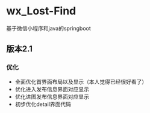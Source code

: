 # wx_Lost-Find
基于微信小程序和java的springboot

## 版本2.1

### 优化
* 全面优化首界面布局以及显示（本人觉得已经很好看了）
* 优化进入发布信息界面对应显示
* 优化进图发布信息界面对应显示
* 初步优化detail界面代码
